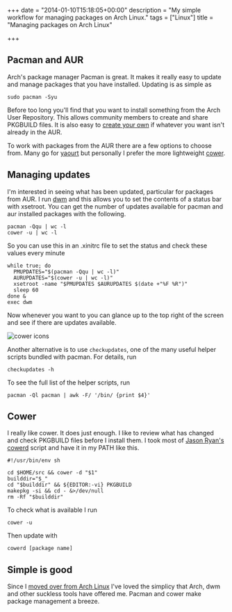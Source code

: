 +++
date = "2014-01-10T15:18:05+00:00"
description = "My simple workflow for managing packages on Arch Linux."
tags = ["Linux"]
title = "Managing packages on Arch Linux"

+++

## Pacman and AUR

Arch's package manager Pacman is great. It makes it really easy to update and manage packages that you have installed. Updating is as simple as 

    sudo pacman -Syu

Before too long you'll find that you want to install something from the Arch User Repository. This allows community members to create and share PKGBUILD files. It is also easy to [create your own][1] if whatever you want isn't already in the AUR. 

To work with packages from the AUR there are a few options to choose from. Many go for [yaourt][2] but personally I prefer the more lightweight [cower][3].

## Managing updates

I'm interested in seeing what has been updated, particular for packages from AUR. I run [dwm][4] and this allows you to set the contents of a status bar with xsetroot. You can get the number of updates available for pacman and aur installed packages with the following.

    pacman -Qqu | wc -l
    cower -u | wc -l

So you can use this in an .xinitrc file to set the status and check these values every minute

    while true; do
      PMUPDATES="$(pacman -Qqu | wc -l)"
      AURUPDATES="$(cower -u | wc -l)"
      xsetroot -name "$PMUPDATES $AURUPDATES $(date +"%F %R")" 
      sleep 60
    done &
    exec dwm

Now whenever you want to you can glance up to the top right of the screen and see if there are updates available. 

![cower icons][5]

Another alternative is to use `checkupdates`, one of the many useful helper scripts bundled with pacman. For details, run 
    
    checkupdates -h
    
To see the full list of the helper scripts, run

    pacman -Ql pacman | awk -F/ '/bin/ {print $4}'

## Cower

I really like cower. It does just enough. I like to review what has changed and check PKGBUILD files before I install them. I took most of [Jason Ryan's][6] [cowerd][7] script and have it in my PATH like this.

    #!/usr/bin/env sh

    cd $HOME/src && cower -d "$1"
    builddir="$_"
    cd "$builddir" && ${EDITOR:-vi} PKGBUILD
    makepkg -si && cd - &>/dev/null
    rm -Rf "$builddir"

To check what is available I run

    cower -u

Then update with 

    cowerd [package name]

## Simple is good

Since I [moved over from Arch Linux][8] I've loved the simplicy that Arch, dwm and other suckless tools have offered me. Pacman and cower make package management a breeze.

[1]: https://wiki.archlinux.org/index.php/Creating_Packages
[2]: https://wiki.archlinux.org/index.php/Yaourt
[3]: https://aur.archlinux.org/packages/cower/
[4]: http://dwm.suckless.org/
[5]: /images/articles/pacman-cower.png
[6]: http://jasonwryan.com/
[7]: https://bitbucket.org/jasonwryan/shiv/src/67d4a496a8fd239805b369886b669fe4a34f5eb7/Scripts/cowerd
[8]: /from-osx-to-arch-linux/

